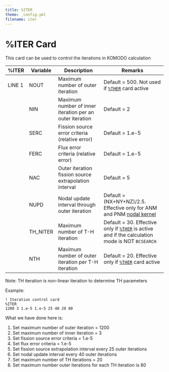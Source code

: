 ```yaml
---
title: %ITER
theme: _config.yml
filename: iter
---
```


# %ITER Card

This card can be used to control the iterations in KOMODO calculation

| %ITER | Variable | Description | Remarks |
| --- | --- | --- | --- |
| LINE 1 | NOUT  | Maximum number of outer iteration | Default = 500. Not used if [`%THER`](https://imronuke.github.io/KOMODO/ther) card active |
|        | NIN   | Maximum number of inner iteration per an outer iteration | Default = 2 |
|        | SERC  | Fission source error criteria (relative error) | Default = 1.e-5 |
|        | FERC  | Flux error criteria (relative error) | Default = 1.e-5 |
|        | NAC   | Outer iteration fission source extrapolation interval | Default = 5 |
|        | NUPD  | Nodal update interval through outer iteration | Default = (NX+NY+NZ)/2.5. Effective only for ANM and PNM [nodal kernel](https://imronuke.github.io/KOMODO/kern) |
|        | TH_NITER  | Maximum number of T-H iteration | Default = 30. Effective only if [`%THER`](https://imronuke.github.io/KOMODO/ther) is active and if the calculation mode is NOT `BCSEARCH`  |
|        | NTH  | Maximum number of outer iteration per T-H iteration | Default = 20. Effective only if [`%THER`](https://imronuke.github.io/KOMODO/ther) card active |

Note: TH iteration is non-linear iteration to determine TH parameters

Example:
```
! Iteration control card
%ITER
1200 3 1.e-5 1.e-5 25 40 20 80

```
What we have done here is:
1. Set maximum number of outer iteration = 1200
2. Set maximum number of inner iteration = 3
3. Set fission source error criteria = 1.e-5
4. Set flux error criteria = 1.e-5
5. Set fission source extrapolation interval every 25 outer iterations
6. Set nodal update interval every 40 outer iterations
7. Set maximum number of TH iterations = 20
8. Set maximum number outer iterations for each TH iteration is 80
